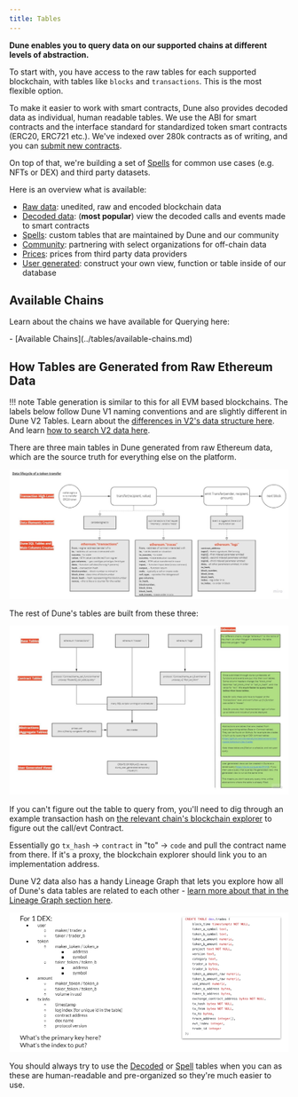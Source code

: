 ```yaml
---
title: Tables
---
```


**Dune enables you to query data on our supported chains at different levels of abstraction.**

To start with, you have access to the raw tables for each supported blockchain, with tables like `blocks` and `transactions`. This is the most flexible option.

To make it easier to work with smart contracts, Dune also provides decoded data as individual, human readable tables. We use the ABI for smart contracts and the interface standard for standardized token smart contracts (ERC20, ERC721 etc.). We've indexed over 280k contracts as of writing, and you can [submit new contracts](../../getting-started/decoding-contracts.md).

On top of that, we're building a set of [Spells](spells/index.md) for common use cases (e.g. NFTs or DEX) and third party datasets.

Here is an overview what is available:

- [Raw data](raw/index.md): unedited, raw and encoded blockchain data
- [Decoded data](decoded/index.md): (**most popular**) view the decoded calls and events made to smart contracts
- [Spells](spells/index.md): custom tables that are maintained by Dune and our community
- [Community](community/index.md): partnering with select organizations for off-chain data
- [Prices](spells/prices.md): prices from third party data providers
- [User generated](user-generated.md): construct your own view, function or table inside of our database

## Available Chains

Learn about the chains we have available for Querying here:

<div class="cards grid" markdown>
- [Available Chains](../tables/available-chains.md)
</div>

## How Tables are Generated from Raw Ethereum Data

!!! note
    Table generation is similar to this for all EVM based blockchains. The labels below follow Dune V1 naming conventions and are slightly different in Dune V2 Tables. Learn about the [differences in V2's data structure here](../dune-v2/index.md). And learn [how to search V2 data here](../../getting-started/queries/data-explorer/#v2).

There are three main tables in Dune generated from raw Ethereum data, which are the source truth for everything else on the platform.

![token data to dune tables graph](images/token-data-to-dune-tables-graph.jpg)

The rest of Dune's tables are built from these three:

![tables levels of abstraction graph](images/tables-levels-of-abstraction-graph.jpg)

If you can't figure out the table to query from, you'll need to dig through an example transaction hash on [the relevant chain's blockchain explorer](../../reference/wizard-tools/blockchain-explorers.md) to figure out the call/evt Contract.

Essentially go `tx_hash` → `contract` in "to" → `code` and pull the contract name from there. If it's a proxy, the blockchain explorer should link you to an implementation address. 

Dune V2 data also has a handy Lineage Graph that lets you explore how all of Dune's data tables are related to each other - [learn more about that in the Lineage Graph section here](../spellbook/spellbook-model-docs/).

![what should a trade table look like](images/what-should-a-trade-table-look-like.png)

You should always try to use the [Decoded](decoded/index.md) or [Spell](spells/index.md) tables when you can as these are human-readable and pre-organized so they're much easier to use.